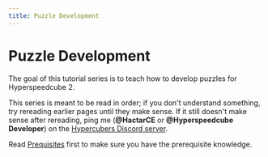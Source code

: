```yaml
---
title: Puzzle Development
---
```


# Puzzle Development

The goal of this tutorial series is to teach how to develop puzzles for Hyperspeedcube 2.

This series is meant to be read in order; if you don't understand something, try rereading earlier pages until they make sense. If it still doesn't make sense after rereading, ping me (**@HactarCE** or **@Hyperspeedcube Developer**) on the [Hypercubers Discord server](https://discord.gg/3hVSe8rDKa).

Read [Prequisites](../prereqs.md) first to make sure you have the prerequisite knowledge.
